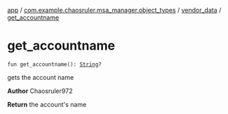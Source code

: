 [app](../../index.md) / [com.example.chaosruler.msa_manager.object_types](../index.md) / [vendor_data](index.md) / [get_accountname](.)

# get_accountname

`fun get_accountname(): `[`String`](https://kotlinlang.org/api/latest/jvm/stdlib/kotlin/-string/index.html)`?`

gets the account name

**Author**
Chaosruler972

**Return**
the account's name


